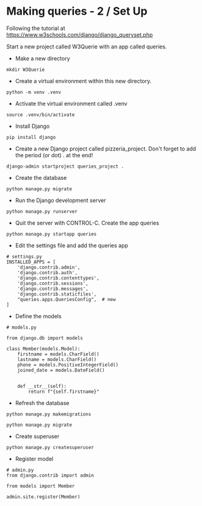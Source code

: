 Making queries - 2 / Set Up 
========================================================
Following the tutorial at https://www.w3schools.com/django/django_queryset.php

Start a new project called W3Querie with an app called queries.

* Make a new directory

```shell
mkdir W3Querie
```

* Create a virtual environment within this new directory. 

```shell
python -m venv .venv
```

* Activate the virtual environment called .venv
```shell
source .venv/bin/activate
```

* Install Django
```shell
pip install django
```

* Create a new Django project called pizzeria_project. Don't forget to add the period (or dot) . at the end!
```shell
django-admin startproject queries_project .
```

* Create the database
```shell
python manage.py migrate
```

* Run the Django development server
```shell
python manage.py runserver
```

* Quit the server with CONTROL-C. Create the app queries
```shell
python manage.py startapp queries
```

* Edit the settings file and add the queries app 
```python3
# settings.py
INSTALLED_APPS = [
    'django.contrib.admin',
    'django.contrib.auth',
    'django.contrib.contenttypes',
    'django.contrib.sessions',
    'django.contrib.messages',
    'django.contrib.staticfiles',
    "queries.apps.QueriesConfig",  # new
]
```

* Define the models
```python3
# models.py

from django.db import models

class Member(models.Model):
    firstname = models.CharField()
    lastname = models.CharField()
    phone = models.PositiveIntegerField()
    joined_date = models.DateField()


    def __str__(self):
        return f"{self.firstname}"
```

* Refresh the database
```shell
python manage.py makemigrations

python manage.py migrate 
```

* Create superuser
```shell
python manage.py createsuperuser
```

* Register model 
```python3
# admin.py
from django.contrib import admin

from models import Member

admin.site.register(Member)
```

